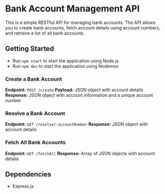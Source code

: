 # Bank Account Management API


This is a simple RESTful API for managing bank accounts. The API allows you to create bank accounts, fetch account details using account numbers, and retrieve a list of all bank accounts.

## Getting Started
- Run `npm start` to start the application using Node.js
- Run `npm dev` to start the application using Nodemon

### Create a Bank Account

**Endpoint:** `POST /create`
**Payload:** JSON object with account details
**Response:** JSON object with account information and a unique account number

### Resolve a Bank Account

**Endpoint:** `GET /resolve/:accountNumber`
**Response:** JSON object with account details

### Fetch All Bank Accounts

**Endpoint:** `GET /fetchAll`
**Response:** Array of JSON objects with account details

## Dependencies
- Express.js
